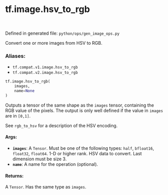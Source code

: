 <div itemscope itemtype="http://developers.google.com/ReferenceObject">
<meta itemprop="name" content="tf.image.hsv_to_rgb" />
<meta itemprop="path" content="Stable" />
</div>

# tf.image.hsv_to_rgb

<!-- Insert buttons -->

<table class="tfo-notebook-buttons tfo-api" align="left">
</table>

Defined in generated file: `python/ops/gen_image_ops.py`



<!-- Start diff -->
Convert one or more images from HSV to RGB.

### Aliases:

* `tf.compat.v1.image.hsv_to_rgb`
* `tf.compat.v2.image.hsv_to_rgb`


``` python
tf.image.hsv_to_rgb(
    images,
    name=None
)
```



<!-- Placeholder for "Used in" -->

Outputs a tensor of the same shape as the `images` tensor, containing the RGB
value of the pixels. The output is only well defined if the value in `images`
are in `[0,1]`.

See `rgb_to_hsv` for a description of the HSV encoding.

#### Args:


* <b>`images`</b>: A `Tensor`. Must be one of the following types: `half`, `bfloat16`, `float32`, `float64`.
  1-D or higher rank. HSV data to convert. Last dimension must be size 3.
* <b>`name`</b>: A name for the operation (optional).


#### Returns:

A `Tensor`. Has the same type as `images`.
